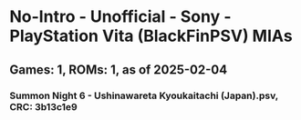 # No-Intro - Unofficial - Sony - PlayStation Vita (BlackFinPSV) MIAs
## Games: 1, ROMs: 1, as of 2025-02-04
### Summon Night 6 - Ushinawareta Kyoukaitachi (Japan).psv, CRC: 3b13c1e9

